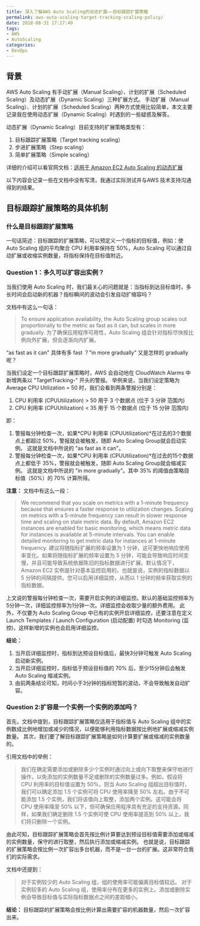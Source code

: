 ```yaml
---
title: 深入了解AWS Auto Scaling的动态扩展——目标跟踪扩展策略
permalink: aws-auto-scaling-target-tracking-scaling-policy/
date: 2018-08-31 17:17:49
tags:
- AWS
- AutoScaling
categories:
- DevOps
---
```


## 背景

AWS Auto Scaling 有手动扩展（Manual Scaling）、计划的扩展（Scheduled Scaling）及动态扩展（Dynamic Scaling）三种扩展方式。
手动扩展（Manual Scaling）、计划的扩展（Scheduled Scaling）两种方式使用比较简单，本文主要记录我在使用动态扩展（Dynamic Scaling）时遇到的一些疑惑及解答。

动态扩展（Dynamic Scaling）目前支持的扩展策略类型有：

1. 目标跟踪扩展策略（Target tracking scaling）
2. 步进扩展策略（Step scaling）
3. 简单扩展策略（Simple scaling）

详细的介绍可以看官网文档：[适用于 Amazon EC2 Auto Scaling 的动态扩展](https://docs.aws.amazon.com/zh_cn/autoscaling/ec2/userguide/as-scale-based-on-demand.html)

以下内容会记录一些在文档中没有写清，我通过实际测试并与AWS 技术支持沟通得到的结果。
<!--more-->

## 目标跟踪扩展策略的具体机制

### 什么是目标跟踪扩展策略
一句话简述：目标跟踪的扩展策略，可以预定义一个指标的目标值，例如：使 Auto Scaling 组的平均聚合 CPU 利用率保持在 50%，Auto Scaling 可以通过自动扩展或收缩实例数量，将指标保持在目标值附近。


### Question 1：多久可以扩容出实例？

当我们使用 Auto Scaling 时，我们最关心的问题就是：当指标到达目标值时，多长时间会启动新的机器？指标瞬间的波动会引发自动扩缩容吗？

文档中有这么一句话：
> To ensure application availability, the Auto Scaling group scales out proportionally to the metric as fast as it can, but scales in more gradually. 
> 为了确保应用程序可用性，Auto Scaling 组会针对指标尽快按比例向外扩展，但会逐渐向内扩展。

“as fast as it can" 具体有多 fast ？"in more gradually" 又是怎样的 gradually 呢？

当我们设定一个目标跟踪扩展策略时，AWS 会自动地在 CloudWatch Alarms 中新增两条以 "TargetTracking-" 开头的警报。
举例来说，当我们设定策略为 Average CPU Utilization = 50 时，我们会看到两条警报分别是：
1. CPU 利用率 (CPUUtilization) > 50 用于 3 个数据点 (位于 3 分钟 范围内)
2. CPU 利用率 (CPUUtilization) < 35 用于 15 个数据点 (位于 15 分钟 范围内)

即：
1. 警报每分钟检查一次，如果*CPU 利用率 (CPUUtilization)*在过去的3个数据点上都超过 50%，警报就会被触发，随即 Auto Scaling Group就会启动实例。
这就是文档中所说的 "as fast as it can"。
2. 警报每分钟检查一次，如果*CPU 利用率 (CPUUtilization)*在过去的15个数据点上都低于 35%，警报就会被触发，随即 Auto Scaling Group就会缩减实例。
这就是文档中所说的 "in more gradually"。其中 35% 的阈值由策略目标值（50%）的 70% 计算所得。

**注意：**
文档中有这么一段：
> We recommend that you scale on metrics with a 1-minute frequency because that ensures a faster response to utilization changes. Scaling on metrics with a 5-minute frequency can result in slower response time and scaling on stale metric data. By default, Amazon EC2 instances are enabled for basic monitoring, which means metric data for instances is available at 5-minute intervals. You can enable detailed monitoring to get metric data for instances at 1-minute frequency.
> 建议将随指标扩展的频率设置为 1 分钟，这可更快地响应使用率变化。如果将随指标扩展的频率设置为 5 分钟，可能会导致响应时间变慢，并且可能导致系统依据陈旧的指标数据进行扩展。默认情况下，Amazon EC2 实例是针对基本监控启用的，也就是说，实例的指标数据以 5 分钟的间隔提供。您可以启用详细监控，从而以 1 分钟的频率获取实例的指标数据。

上文说的警报每分钟检查一次，需要开启实例的详细监控。默认的基础监控频率为5分钟一次，详细监控频率为1分钟一次。详细监控会收取少量的额外费用。
此外，不仅要为 Auto Scaling Group 中已有的实例开启详细监控，还要注意在定义 Launch Templates / Launch Configuration (启动配置) 时勾选 Monitoring (监控)，这样新增的实例也会启用详细监控。

**结论：**
1. 当开启详细监控时，指标到达预设目标值后，最快3分钟可触发 Auto Scaling 启动新实例。
2. 当开启详细监控时，指标低于预设目标值的 70% 后，至少15分钟后会触发 Auto Scaling 缩减实例。
3. 由前两条结论可知，时间小于3分钟的指标短暂的波动，不会导致触发自动扩容。


### Question 2:扩容是一个实例一个实例的添加吗？

首先，文档中提到，目标跟踪扩展策略仅适用于指标值与 Auto Scaling 组中的实例数成比例地增加或减少的情况，以便能够利用指标数据按比例地扩展或缩减实例数量。
其次，我们要了解目标跟踪扩展策略是如何计算要扩展或缩减的实例数量的。

引用文档中的举例：
> 我们在确定需要添加或删除多少个实例时通过向上或向下取整来保守地进行操作，以免添加的实例数量不足或删除的实例数量过多。例如，假设将 CPU 利用率的目标值设置为 50%，则当 Auto Scaling 组超出目标值时，我们可以确定添加 1.5 个实例可将 CPU 使用率降至 50% 左右。由于不可能添加 1.5 个实例，我们将该值向上取整，添加两个实例。这可能会将 CPU 使用率降至 50% 以下，但可确保应用程序具有充足的支持资源。同样，如果我们确定删除 1.5 个实例可使 CPU 使用率提高到 50% 以上，我们将只删除一个实例。

由此可知，目标跟踪扩展策略会首先按比例计算要达到预设目标值需要添加或缩减的实例数量，保守的进行取整，然后执行添加或缩减实例。
也就是说，目标跟踪的扩展策略会按比例一次扩容出多台机器，而不是一台一台的扩展。这非常符合我们的实际需求。

文档中还提到：
> 对于实例较少的 Auto Scaling 组，组的使用率可能偏离目标值较远。
> 对于实例较多的 Auto Scaling 组，使用率分布在更多的实例上。添加或删除实例会导致目标值与实际指标数据点之间的差距缩小。 

**结论：**
目标跟踪的扩展策略会按比例计算出需要扩容的机器数量，然后一次扩容出来。


